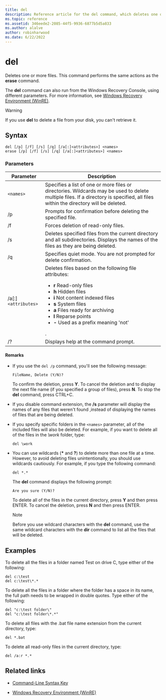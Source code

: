 ```yaml
---
title: del
description: Reference article for the del command, which deletes one or more files.
ms.topic: reference
ms.assetid: 346eede2-2085-44f5-9936-6877b5d5a833
ms.author: alalve
author: robinharwood
ms.date: 6/22/2022
---
```


# del

Deletes one or more files. This command performs the same actions as the **erase** command.

The **del** command can also run from the Windows Recovery Console, using different parameters. For more information, see [Windows Recovery Environment (WinRE)](/windows-hardware/manufacture/desktop/windows-recovery-environment--windows-re--technical-reference).

> [!WARNING]
> If you use **del** to delete a file from your disk, you can't retrieve it.

## Syntax

```
del [/p] [/f] [/s] [/q] [/a[:]<attributes>] <names>
erase [/p] [/f] [/s] [/q] [/a[:]<attributes>] <names>
```

### Parameters

| Parameter | Description |
| --------- | ----------- |
| `<names>` | Specifies a list of one or more files or directories. Wildcards may be used to delete multiple files. If a directory is specified, all files within the directory will be deleted. |
| /p | Prompts for confirmation before deleting the specified file. |
| /f | Forces deletion of read-only files. |
| /s | Deletes specified files from the current directory and all subdirectories. Displays the names of the files as they are being deleted. |
| /q | Specifies quiet mode. You are not prompted for delete confirmation. |
| /a[:]`<attributes>` | Deletes files based on the following file attributes:<ul><li>**r** Read-only files</li><li>**h** Hidden files</li><li>**i** Not content indexed files</li><li>**s** System files</li><li>**a** Files ready for archiving</li><li>**l** Reparse points</li><li>**-** Used as a prefix meaning 'not'</li></ul>. |
| /? | Displays help at the command prompt. |

#### Remarks

- If you use the `del /p` command, you'll see the following message:

    `FileName, Delete (Y/N)?`

    To confirm the deletion, press **Y**. To cancel the deletion and to display the next file name (if you specified a group of files), press **N**. To stop the **del** command, press CTRL+C.

- If you disable command extension, the **/s** parameter will display the names of any files that weren't found ,instead of displaying the names of files that are being deleted.

- If you specify specific folders in the `<names>` parameter, all of the included files will also be deleted. For example, if you want to delete all of the files in the *\work* folder, type:

  ```
  del \work
  ```

- You can use wildcards (**&#42;** and **?**) to delete more than one file at a time. However, to avoid deleting files unintentionally, you should use wildcards cautiously. For example, if you type the following command:

  ```
  del *.*
  ```

  The **del** command displays the following prompt:

  `Are you sure (Y/N)?`

  To delete all of the files in the current directory, press **Y** and then press ENTER. To cancel the deletion, press **N** and then press ENTER.

  > [!NOTE]
  > Before you use wildcard characters with the **del** command, use the same wildcard characters with the **dir** command to list all the files that will be deleted.

## Examples

To delete all the files in a folder named Test on drive C, type either of the following:

```
del c:\test
del c:\test\*.*
```

To delete all the files in a folder where the folder has a space in its name, the full path needs to be wrapped in double quotes. Type either of the following:

```
del "c:\test folder\"
del "c:\test folder\*.*"
```

To delete all files with the .bat file name extension from the current directory, type:

```
del *.bat
```

To delete all read-only files in the current directory, type:

```
del /a:r *.*
```

## Related links

- [Command-Line Syntax Key](command-line-syntax-key.md)

- [Windows Recovery Environment (WinRE)](/windows-hardware/manufacture/desktop/windows-recovery-environment--windows-re--technical-reference)
